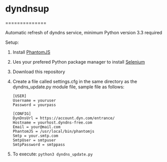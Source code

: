 # dyndnsup
==============

Automatic refresh of dyndns service, minimum Python version 3.3 required


Setup:

1. Install [PhantomJS](http://phantomjs.org/download.html)

2. Ues your prefered Python package manager to install [Selenium](https://pypi.python.org/pypi/selenium)

3. Download this repository

4. Create a file called settings.cfg in the same directory as the dyndns_update.py module file, sample file as follows:

	```
	[USER]
	Username = youruser
	Password = yourpass
	
	[CONFIG]
	DynDnsUrl = https://account.dyn.com/entrance/
	Hostname = yourhost.dyndns-free.com
	Email = your@mail.com
	PhantomJS = /usr/local/bin/phantomjs
	Smtp = your.smtp.com
	SmtpUser = smtpuser
	SmtpPassword = smtppass
	```

5. To execute: ```python3 dyndns_update.py```